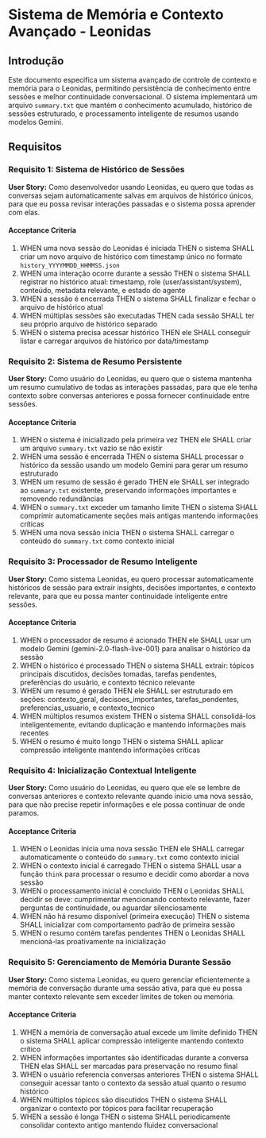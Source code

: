 # Sistema de Memória e Contexto Avançado - Leonidas

## Introdução

Este documento especifica um sistema avançado de controle de contexto e memória para o Leonidas, permitindo persistência de conhecimento entre sessões e melhor continuidade conversacional. O sistema implementará um arquivo `summary.txt` que mantém o conhecimento acumulado, histórico de sessões estruturado, e processamento inteligente de resumos usando modelos Gemini.

## Requisitos

### Requisito 1: Sistema de Histórico de Sessões

**User Story:** Como desenvolvedor usando Leonidas, eu quero que todas as conversas sejam automaticamente salvas em arquivos de histórico únicos, para que eu possa revisar interações passadas e o sistema possa aprender com elas.

#### Acceptance Criteria

1. WHEN uma nova sessão do Leonidas é iniciada THEN o sistema SHALL criar um novo arquivo de histórico com timestamp único no formato `history_YYYYMMDD_HHMMSS.json`
2. WHEN uma interação ocorre durante a sessão THEN o sistema SHALL registrar no histórico atual: timestamp, role (user/assistant/system), conteúdo, metadata relevante, e estado do agente
3. WHEN a sessão é encerrada THEN o sistema SHALL finalizar e fechar o arquivo de histórico atual
4. WHEN múltiplas sessões são executadas THEN cada sessão SHALL ter seu próprio arquivo de histórico separado
5. WHEN o sistema precisa acessar histórico THEN ele SHALL conseguir listar e carregar arquivos de histórico por data/timestamp

### Requisito 2: Sistema de Resumo Persistente

**User Story:** Como usuário do Leonidas, eu quero que o sistema mantenha um resumo cumulativo de todas as interações passadas, para que ele tenha contexto sobre conversas anteriores e possa fornecer continuidade entre sessões.

#### Acceptance Criteria

1. WHEN o sistema é inicializado pela primeira vez THEN ele SHALL criar um arquivo `summary.txt` vazio se não existir
2. WHEN uma sessão é encerrada THEN o sistema SHALL processar o histórico da sessão usando um modelo Gemini para gerar um resumo estruturado
3. WHEN um resumo de sessão é gerado THEN ele SHALL ser integrado ao `summary.txt` existente, preservando informações importantes e removendo redundâncias
4. WHEN o `summary.txt` exceder um tamanho limite THEN o sistema SHALL comprimir automaticamente seções mais antigas mantendo informações críticas
5. WHEN uma nova sessão inicia THEN o sistema SHALL carregar o conteúdo do `summary.txt` como contexto inicial

### Requisito 3: Processador de Resumo Inteligente

**User Story:** Como sistema Leonidas, eu quero processar automaticamente históricos de sessão para extrair insights, decisões importantes, e contexto relevante, para que eu possa manter continuidade inteligente entre sessões.

#### Acceptance Criteria

1. WHEN o processador de resumo é acionado THEN ele SHALL usar um modelo Gemini (gemini-2.0-flash-live-001) para analisar o histórico da sessão
2. WHEN o histórico é processado THEN o sistema SHALL extrair: tópicos principais discutidos, decisões tomadas, tarefas pendentes, preferências do usuário, e contexto técnico relevante
3. WHEN um resumo é gerado THEN ele SHALL ser estruturado em seções: contexto_geral, decisoes_importantes, tarefas_pendentes, preferencias_usuario, e contexto_tecnico
4. WHEN múltiplos resumos existem THEN o sistema SHALL consolidá-los inteligentemente, evitando duplicação e mantendo informações mais recentes
5. WHEN o resumo é muito longo THEN o sistema SHALL aplicar compressão inteligente mantendo informações críticas

### Requisito 4: Inicialização Contextual Inteligente

**User Story:** Como usuário do Leonidas, eu quero que ele se lembre de conversas anteriores e contexto relevante quando inicio uma nova sessão, para que não precise repetir informações e ele possa continuar de onde paramos.

#### Acceptance Criteria

1. WHEN o Leonidas inicia uma nova sessão THEN ele SHALL carregar automaticamente o conteúdo do `summary.txt` como contexto inicial
2. WHEN o contexto inicial é carregado THEN o sistema SHALL usar a função `think` para processar o resumo e decidir como abordar a nova sessão
3. WHEN o processamento inicial é concluído THEN o Leonidas SHALL decidir se deve: cumprimentar mencionando contexto relevante, fazer perguntas de continuidade, ou aguardar silenciosamente
4. WHEN não há resumo disponível (primeira execução) THEN o sistema SHALL inicializar com comportamento padrão de primeira sessão
5. WHEN o resumo contém tarefas pendentes THEN o Leonidas SHALL mencioná-las proativamente na inicialização

### Requisito 5: Gerenciamento de Memória Durante Sessão

**User Story:** Como sistema Leonidas, eu quero gerenciar eficientemente a memória de conversação durante uma sessão ativa, para que eu possa manter contexto relevante sem exceder limites de token ou memória.

#### Acceptance Criteria

1. WHEN a memória de conversação atual excede um limite definido THEN o sistema SHALL aplicar compressão inteligente mantendo contexto crítico
2. WHEN informações importantes são identificadas durante a conversa THEN elas SHALL ser marcadas para preservação no resumo final
3. WHEN o usuário referencia conversas anteriores THEN o sistema SHALL conseguir acessar tanto o contexto da sessão atual quanto o resumo histórico
4. WHEN múltiplos tópicos são discutidos THEN o sistema SHALL organizar o contexto por tópicos para facilitar recuperação
5. WHEN a sessão é longa THEN o sistema SHALL periodicamente consolidar contexto antigo mantendo fluidez conversacional